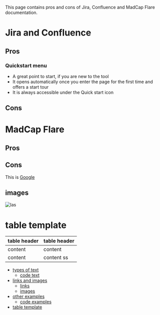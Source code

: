 <!-- Introduction -->
This page contains pros and cons of Jira, Confluence and MadCap Flare documentation.


# Jira and Confluence
## Pros

### Quickstart menu

* A great point to start, if you are new to the tool
* It opens automatically once you enter the page for the first time and offers a start tour
* It is always accessible under the Quick start icon


## Cons

# MadCap Flare

## Pros

## Cons



This is [Google](http://google.com)
<!-- Example for Images -->
## images

![las](las.jpg)


<!-- Example for Tables -->
# table template

| table header | table header |
| ------------ | ------------ |
| content      | content      |
| content      | content   ss   |

<!-- Paragraph after table -->
<!--table of content-->

- [types of text](#types-of-text)
  - [code text](#code-text)
- [links and images](#links-and-images)
  - [links](#links)
  - [images](#images)
- [other examples](#other-examples)
  - [code examples](#code-examples)
- [table template](#table-template)


